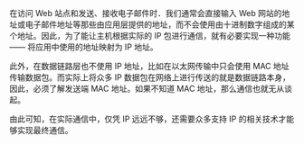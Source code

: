 
在访问 Web 站点和发送、接收电子邮件时．我们通常会直接输入 Web 网站的地址或电子邮件地址等那些由应用层提供的地址，而不会使用由十进制数字组成的某个地址。因此，为了能让主机根据实际的 IP 包进行通信，就有必要实现一种功能 —— 将应用中使用的地址映射为 IP 地址。

此外，在数据链路层也不使用 IP 地址，比如在以太网传输中只会使用 MAC 地址传输数据包。而实际上将众多 IP 数据包在网络上进行传送的就是数据链路本身，因此，必须了解发送端 MAC 地址。如果不知道 MAC 地址，那么通信也就无从谈起。

由此可知，在实际通信中，仅凭 IP 远远不够，还需要众多支持 IP 的相关技术才能够实现最终通信。
